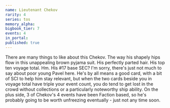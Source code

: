 ```yaml
---
name: Lieutenant Chekov
rarity: 4
series: tos
memory_alpha:
bigbook_tier: 7
events: 4
in_portal:
published: true
---
```


There are many things to like about this Chekov. The way his shapely hips flow in this unappealing brown pyjama suit. His perfectly parted hair. His top ten voyage total. Hm. His #17 base SEC? I'm sorry, there's just not much to say about poor young Pavel here. He's by all means a good card, with a bit of SCI to help him stay relevant, but when the two cards beside you in voyage total have triple your event count, you do tend to get lost in the crowd without collections or a particularly noteworthy ship ability. On the plus side, 3 of Chekov's 4 events have been Faction based, so he's probably going to be worth unfreezing eventually - just not any time soon.
